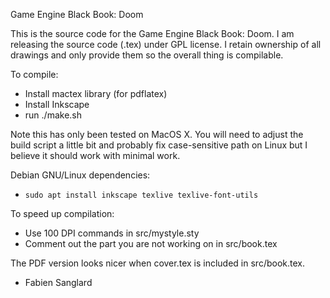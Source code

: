 Game Engine Black Book: Doom

This is the source code for the Game Engine Black Book: Doom.
I am releasing the source code (.tex) under GPL license. I
retain ownership of all drawings and only provide them so the
overall thing is compilable.

To compile:
 - Install mactex library (for pdflatex)
 - Install Inkscape
 - run ./make.sh

Note this has only been tested on MacOS X. You will need to adjust the
build script a little bit and probably fix case-sensitive path on Linux
but I believe it should work with minimal work.

Debian GNU/Linux dependencies:
 - `sudo apt install inkscape texlive texlive-font-utils`

To speed up compilation:
 - Use 100 DPI commands in src/mystyle.sty
 - Comment out the part you are not working on in src/book.tex
  
The PDF version looks nicer when cover.tex is included in src/book.tex.

- Fabien Sanglard

